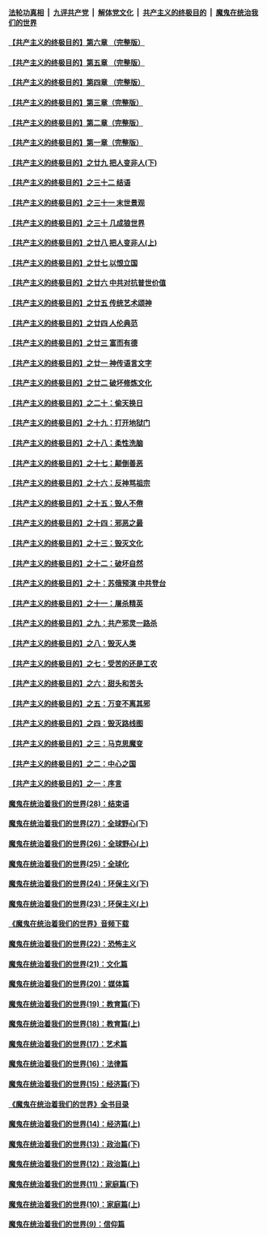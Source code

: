 ####  [法轮功真相](../../../../basic/blob/master/README.md?t=02040513) &nbsp;|&nbsp; [九评共产党](../../../../9ping.md/blob/master/README.md?t=02040513) &nbsp;|&nbsp; [解体党文化](../../../../jtdwh.md/blob/master/README.md?t=02040513)  &nbsp;|&nbsp; [共产主义的终极目的](../../../../gczydzjmd.md/blob/master/README.md?t=02040513) &nbsp;|&nbsp; [魔鬼在统治我们的世界](../../../../mgztzwmdsj.md/blob/master/README.md?t=02040513) 

#### [【共产主义的终极目的】第六章 （完整版）](../pages/nsc422/n11428913.md?t=02040513) 

#### [【共产主义的终极目的】第五章 （完整版）](../pages/nsc422/n11428912.md?t=02040513) 

#### [【共产主义的终极目的】第四章 （完整版）](../pages/nsc422/n11428907.md?t=02040513) 

#### [【共产主义的终极目的】第三章（完整版）](../pages/nsc422/n11428848.md?t=02040513) 

#### [【共产主义的终极目的】第二章（完整版）](../pages/nsc422/n11428831.md?t=02040513) 

#### [【共产主义的终极目的】第一章（完整版）](../pages/nsc422/n11417651.md?t=02040513) 

#### [【共产主义的终极目的】之廿九 把人变非人(下)](../pages/nsc422/n11344140.md?t=02040513) 

#### [【共产主义的终极目的】之三十二 结语](../pages/nsc422/n11360535.md?t=02040513) 

#### [【共产主义的终极目的】之三十一 末世景观](../pages/nsc422/n11351129.md?t=02040513) 

#### [【共产主义的终极目的】之三十 几成狼世界](../pages/nsc422/n11348280.md?t=02040513) 

#### [【共产主义的终极目的】之廿八 把人变非人(上)](../pages/nsc422/n11340492.md?t=02040513) 

#### [【共产主义的终极目的】之廿七 以恨立国](../pages/nsc422/n11336944.md?t=02040513) 

#### [【共产主义的终极目的】之廿六 中共对抗普世价值](../pages/nsc422/n11324785.md?t=02040513) 

#### [【共产主义的终极目的】之廿五 传统艺术颂神](../pages/nsc422/n11296396.md?t=02040513) 

#### [【共产主义的终极目的】之廿四 人伦典范](../pages/nsc422/n11296397.md?t=02040513) 

#### [【共产主义的终极目的】之廿三 富而有德](../pages/nsc422/n11283598.md?t=02040513) 

#### [【共产主义的终极目的】之廿一 神传语言文字](../pages/nsc422/n11263265.md?t=02040513) 

#### [【共产主义的终极目的】之廿二 破坏修炼文化](../pages/nsc422/n11245728.md?t=02040513) 

#### [【共产主义的终极目的】之二十：偷天换日](../pages/nsc422/n11238846.md?t=02040513) 

#### [【共产主义的终极目的】之十九：打开地狱门](../pages/nsc422/n11206376.md?t=02040513) 

#### [【共产主义的终极目的】之十八：柔性洗脑](../pages/nsc422/n11199994.md?t=02040513) 

#### [【共产主义的终极目的】之十七：颠倒善恶](../pages/nsc422/n11179782.md?t=02040513) 

#### [【共产主义的终极目的】之十六：反神骂祖宗](../pages/nsc422/n11166798.md?t=02040513) 

#### [【共产主义的终极目的】之十五：毁人不倦](../pages/nsc422/n11166792.md?t=02040513) 

#### [【共产主义的终极目的】之十四：邪恶之最](../pages/nsc422/n11150249.md?t=02040513) 

#### [【共产主义的终极目的】之十三：毁灭文化](../pages/nsc422/n11135227.md?t=02040513) 

#### [【共产主义的终极目的】之十二：破坏自然](../pages/nsc422/n11135214.md?t=02040513) 

#### [【共产主义的终极目的】之十：苏俄预演 中共登台](../pages/nsc422/n11118424.md?t=02040513) 

#### [【共产主义的终极目的】之十一：屠杀精英](../pages/nsc422/n11118442.md?t=02040513) 

#### [【共产主义的终极目的】之九：共产邪灵一路杀](../pages/nsc422/n11114139.md?t=02040513) 

#### [【共产主义的终极目的】之八：毁灭人类](../pages/nsc422/n11108503.md?t=02040513) 

#### [【共产主义的终极目的】之七：受苦的还是工农](../pages/nsc422/n11101809.md?t=02040513) 

#### [【共产主义的终极目的】之六：甜头和苦头](../pages/nsc422/n11096971.md?t=02040513) 

#### [【共产主义的终极目的】之五：万变不离其邪](../pages/nsc422/n11091285.md?t=02040513) 

#### [【共产主义的终极目的】之四：毁灭路线图](../pages/nsc422/n11086284.md?t=02040513) 

#### [【共产主义的终极目的】之三：马克思魔变](../pages/nsc422/n11061941.md?t=02040513) 

#### [【共产主义的终极目的】之二：中心之国](../pages/nsc422/n11047728.md?t=02040513) 

#### [【共产主义的终极目的】之一：序言](../pages/nsc422/n11086077.md?t=02040513) 

#### [魔鬼在统治着我们的世界(28)：结束语](../pages/nsc422/n10936246.md?t=02040513) 

#### [魔鬼在统治着我们的世界(27)：全球野心(下)](../pages/nsc422/n10928319.md?t=02040513) 

#### [魔鬼在统治着我们的世界(26)：全球野心(上)](../pages/nsc422/n10900318.md?t=02040513) 

#### [魔鬼在统治着我们的世界(25)：全球化](../pages/nsc422/n10788205.md?t=02040513) 

#### [魔鬼在统治着我们的世界(24)：环保主义(下)](../pages/nsc422/n10695307.md?t=02040513) 

#### [魔鬼在统治着我们的世界(23)：环保主义(上)](../pages/nsc422/n10688613.md?t=02040513) 

#### [《魔鬼在统治着我们的世界》音频下载](../pages/nsc422/n10635553.md?t=02040513) 

#### [魔鬼在统治着我们的世界(22)：恐怖主义](../pages/nsc422/n10614727.md?t=02040513) 

#### [魔鬼在统治着我们的世界(21)：文化篇](../pages/nsc422/n10597706.md?t=02040513) 

#### [魔鬼在统治着我们的世界(20)：媒体篇](../pages/nsc422/n10586579.md?t=02040513) 

#### [魔鬼在统治着我们的世界(19)：教育篇(下)](../pages/nsc422/n10564808.md?t=02040513) 

#### [魔鬼在统治着我们的世界(18)：教育篇(上)](../pages/nsc422/n10526970.md?t=02040513) 

#### [魔鬼在统治着我们的世界(17)：艺术篇](../pages/nsc422/n10499093.md?t=02040513) 

#### [魔鬼在统治着我们的世界(16)：法律篇](../pages/nsc422/n10485969.md?t=02040513) 

#### [魔鬼在统治着我们的世界(15)：经济篇(下)](../pages/nsc422/n10469975.md?t=02040513) 

#### [《魔鬼在统治着我们的世界》全书目录](../pages/nsc422/n10464261.md?t=02040513) 

#### [魔鬼在统治着我们的世界(14)：经济篇(上)](../pages/nsc422/n10457370.md?t=02040513) 

#### [魔鬼在统治着我们的世界(13)：政治篇(下)](../pages/nsc422/n10448270.md?t=02040513) 

#### [魔鬼在统治着我们的世界(12)：政治篇(上)](../pages/nsc422/n10444576.md?t=02040513) 

#### [魔鬼在统治着我们的世界(11)：家庭篇(下)](../pages/nsc422/n10440961.md?t=02040513) 

#### [魔鬼在统治着我们的世界(10)：家庭篇(上)](../pages/nsc422/n10435448.md?t=02040513) 

#### [魔鬼在统治着我们的世界(9)：信仰篇](../pages/nsc422/n10432159.md?t=02040513) 

